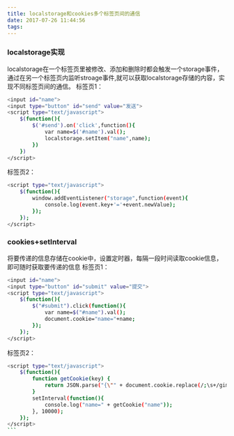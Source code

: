 ```yaml
---
title: localstorage和cookies多个标签页间的通信
date: 2017-07-26 11:44:56
tags:
---
```

### localstorage实现
localstorage在一个标签页里被修改、添加和删除时都会触发一个storage事件，通过在另一个标签页内监听stroage事件,就可以获取localstorage存储的内容，实现不同标签页间的通信。
标签页1：
``` bash
<input id="name">
<input type="button" id="send" value="发送">
<script type="text/javascript">
	$(function(){
		$('#send').on('click',function(){
			var name=$('#name').val();
			localstorage.setItem("name",name);
		})
	})
</script>
```
标签页2：
``` bash
<script type="text/javascript">
	$(function(){
		window.addEventListener("storage",function(event){
			console.log(event.key+'='+event.newValue);
		});
	});
</script>
```
### cookies+setInterval
将要传递的信息存储在cookie中，设置定时器，每隔一段时间读取cookie信息，即可随时获取要传递的信息
标签页1：
``` bash
<input id="name">  
<input type="button" id="submit" value="提交">  
<script type="text/javascript">  
    $(function(){    
        $("#submit").click(function(){    
            var name=$("#name").val();    
            document.cookie="name="+name;    
        });    
    });    
</script>
```
标签页2：
```` bash
<script type="text/javascript">  
    $(function(){   
        function getCookie(key) {    
            return JSON.parse("{\"" + document.cookie.replace(/;\s+/gim,"\",\"").replace(/=/gim, "\":\"") + "\"}")[key];    
        }     
        setInterval(function(){    
            console.log("name=" + getCookie("name"));    
        }, 10000);    
    });  
</script> 
```